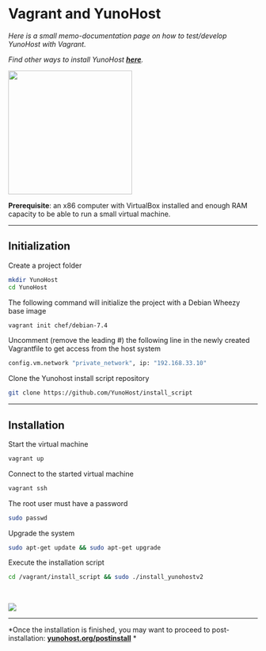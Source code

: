 # Vagrant and YunoHost

*Here is a small memo-documentation page on how to test/develop YunoHost with Vagrant.*

*Find other ways to install YunoHost **[here](/install)**.*

<img src="https://yunohost.org/images/vagrant.png" width=250>

**Prerequisite**: an x86 computer with VirtualBox installed and enough RAM capacity to be able to run a small virtual machine.

---

## Initialization

Create a project folder
```bash
mkdir YunoHost
cd YunoHost
```

The following command will initialize the project with a Debian Wheezy base image
```bash
vagrant init chef/debian-7.4
```

Uncomment (remove the leading #) the following line in the newly created Vagrantfile to get access from the host system
```bash
config.vm.network "private_network", ip: "192.168.33.10"
```

Clone the Yunohost install script repository
```bash
git clone https://github.com/YunoHost/install_script
```

---

## Installation

Start the virtual machine
```bash
vagrant up
```

Connect to the started virtual machine
```bash
vagrant ssh
```

The root user must have a password
```bash
sudo passwd
```

Upgrade the system
```bash
sudo apt-get update && sudo apt-get upgrade
```

Execute the installation script
```bash
cd /vagrant/install_script && sudo ./install_yunohostv2
```

<br>

<p class="text-center">
<img src="https://yunohost.org/images/install_script.png">
</p>

---

*Once the installation is finished, you may want to proceed to post-installation: **[yunohost.org/postinstall](/postinstall)** *
